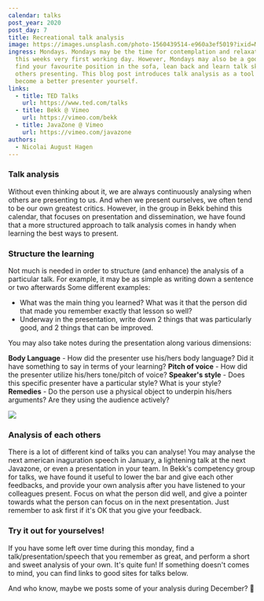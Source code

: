```yaml
---
calendar: talks
post_year: 2020
post_day: 7
title: Recreational talk analysis
image: https://images.unsplash.com/photo-1560439514-e960a3ef5019?ixid=MXwxMjA3fDB8MHxwaG90by1wYWdlfHx8fGVufDB8fHw%3D&ixlib=rb-1.2.1&auto=format&fit=crop&w=2250&q=80
ingress: Mondays. Mondays may be the time for contemplation and relaxation after
  this weeks very first working day. However, Mondays may also be a good time to
  find your favourite position in the sofa, lean back and learn talk skills from
  others presenting. This blog post introduces talk analysis as a tool to be a
  become a better presenter yourself.
links:
  - title: TED Talks
    url: https://www.ted.com/talks
  - title: Bekk @ Vimeo
    url: https://vimeo.com/bekk
  - title: JavaZone @ Vimeo
    url: https://vimeo.com/javazone
authors:
  - Nicolai August Hagen
---
```

### Talk analysis

Without even thinking about it, we are always continuously analysing when others are presenting to us. And when we present ourselves, we often tend to be our own greatest critics. However, in the group in Bekk behind this calendar, that focuses on presentation and dissemination, we have found that a more structured approach to talk analysis comes in handy when learning the best ways to present. 

### Structure the learning

Not much is needed in order to structure (and enhance) the analysis of a particular talk. For example, it may be as simple as writing down a sentence or two afterwards Some different examples:

- What was the main thing you learned? What was it that the person did that made you remember exactly that lesson so well?
- Underway in the presentation, write down 2 things that was particularly good, and 2 things that can be improved.

You may also take notes during the presentation along various dimensions:

**Body Language** - How did the presenter use his/hers body language? Did it have something to say in terms of your learning?
**Pitch of voice** - How did the presenter utilize his/hers tone/pitch of voice?
**Speaker's style** - Does this specific presenter have a particular style? What is your style?
**Remedies** - Do the person use a physical object to underpin his/hers arguments? Are they using the audience actively?

[![](https://images.unsplash.com/photo-1483546416237-76fd26bbcdd1?ixid=MXwxMjA3fDB8MHxwaG90by1wYWdlfHx8fGVufDB8fHw%3D&ixlib=rb-1.2.1&auto=format&fit=crop&w=2250&q=80)](images.unsplash.com)

### Analysis of each others

There is a lot of different kind of talks you can analyse! You may analyse the next american inaguration speech in January, a lightening talk at the next Javazone, or even a presentation in your team. In Bekk's competency group for talks, we have found it useful to lower the bar and give each other feedbacks, and provide your own analysis after you have listened to your colleagues present. Focus on what the person did well, and give a pointer towards what the person can focus on in the next presentation. Just remember to ask first if it's OK that you give your feedback.

### Try it out for yourselves!

If you have some left over time during this monday, find a talk/presentation/speech that you remember as great, and perform a short and sweet analysis of your own. It's quite fun! If something doesn't comes to mind, you can find links to good sites for talks below.

And who know, maybe we posts some of your analysis during December? 🎅
